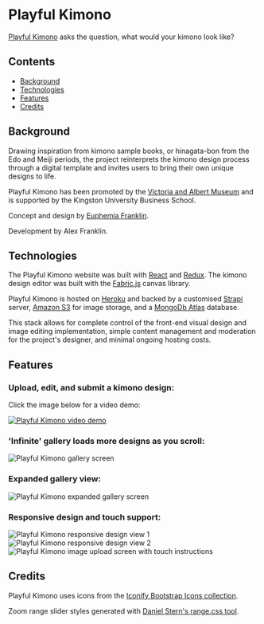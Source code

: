 # Playful Kimono

<a href="http://www.playfulkimono.com">Playful Kimono</a> asks the question, what would your kimono look like?

## Contents

* [Background](#background)
* [Technologies](#technologies)
* [Features](#features)
* [Credits](#credits)

## Background

Drawing inspiration from kimono sample books, or hinagata-bon from the Edo and Meiji periods, the project reinterprets the kimono design process through a digital template and invites users to bring their own unique designs to life.

Playful Kimono has been promoted by the [Victoria and Albert Museum](https://www.vam.ac.uk/blog/digital/playful-kimono) and is supported by the Kingston University Business School.

Concept and design by <a href="https://www.instagram.com/euphemia.work/?hl=en">Euphemia Franklin</a>.

Development by Alex Franklin.

## Technologies

The Playful Kimono website was built with [React](https://reactjs.org/) and [Redux](https://redux.js.org/). The kimono design editor was built with the [Fabric.js](http://fabricjs.com/) canvas library.

Playful Kimono is hosted on [Heroku](https://www.heroku.com/) and backed by a customised [Strapi](https://strapi.io/) server, [Amazon S3](https://aws.amazon.com/s3/) for image storage, and a [MongoDb Atlas](https://www.mongodb.com/cloud/atlas) database.

This stack allows for complete control of the front-end visual design and image editing implementation, simple content management and moderation for the project's designer, and minimal ongoing hosting costs.

## Features

### Upload, edit, and submit a kimono design:

Click the image below for a video demo:

[![Playful Kimono video demo](./readme-assets/Upload.png)](https://vimeo.com/447087046)

### 'Infinite' gallery loads more designs as you scroll:

![Playful Kimono gallery screen](./readme-assets/Gallery.png)

### Expanded gallery view:

![Playful Kimono expanded gallery screen](./readme-assets/Expanded.png)

### Responsive design and touch support:

![Playful Kimono responsive design view 1](./readme-assets/Responsive1.png) ![Playful Kimono responsive design view 2](./readme-assets/Responsive2.png) ![Playful Kimono image upload screen with touch instructions](./readme-assets/Touch.png)

## Credits

Playful Kimono uses icons from the [Iconify Bootstrap Icons collection](https://iconify.design/icon-sets/bi/).

Zoom range slider styles generated with [Daniel Stern's range.css tool](http://danielstern.ca/range.css/).